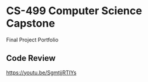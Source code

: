 # CS-499 Computer Science Capstone

Final Project Portfolio

## Code Review

https://youtu.be/SgmtjjRTIYs
